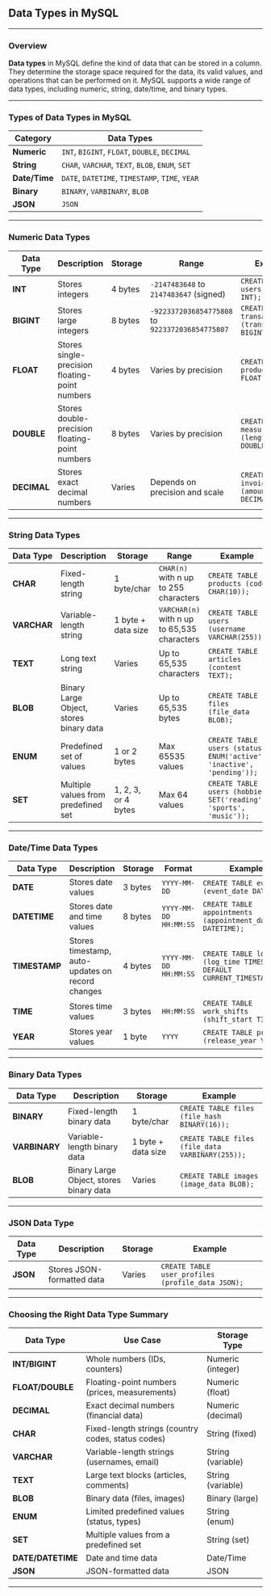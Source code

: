 ## Data Types in MySQL

---

### Overview

**Data types** in MySQL define the kind of data that can be stored in a column. They determine the storage space required for the data, its valid values, and operations that can be performed on it. MySQL supports a wide range of data types, including numeric, string, date/time, and binary types.

---

### Types of Data Types in MySQL

| Category        | Data Types                                           |
|-----------------|------------------------------------------------------|
| **Numeric**     | `INT`, `BIGINT`, `FLOAT`, `DOUBLE`, `DECIMAL`        |
| **String**      | `CHAR`, `VARCHAR`, `TEXT`, `BLOB`, `ENUM`, `SET`     |
| **Date/Time**   | `DATE`, `DATETIME`, `TIMESTAMP`, `TIME`, `YEAR`      |
| **Binary**      | `BINARY`, `VARBINARY`, `BLOB`                       |
| **JSON**        | `JSON`                                               |

---

### Numeric Data Types

| Data Type   | Description                                     | Storage       | Range                                             | Example                                      |
|-------------|-------------------------------------------------|---------------|---------------------------------------------------|----------------------------------------------|
| **INT**     | Stores integers                                 | 4 bytes       | `-2147483648` to `2147483647` (signed)           | `CREATE TABLE users (user_id INT);`          |
| **BIGINT**  | Stores large integers                           | 8 bytes       | `-9223372036854775808` to `9223372036854775807`   | `CREATE TABLE transactions (transaction_id BIGINT);` |
| **FLOAT**   | Stores single-precision floating-point numbers  | 4 bytes       | Varies by precision                              | `CREATE TABLE products (price FLOAT);`       |
| **DOUBLE**  | Stores double-precision floating-point numbers  | 8 bytes       | Varies by precision                              | `CREATE TABLE measurements (length DOUBLE);`|
| **DECIMAL** | Stores exact decimal numbers                   | Varies        | Depends on precision and scale                   | `CREATE TABLE invoices (amount DECIMAL(10,2));` |

---

### String Data Types

| Data Type   | Description                                     | Storage         | Range                                              | Example                                      |
|-------------|-------------------------------------------------|-----------------|----------------------------------------------------|----------------------------------------------|
| **CHAR**    | Fixed-length string                             | 1 byte/char     | `CHAR(n)` with n up to 255 characters              | `CREATE TABLE products (code CHAR(10));`     |
| **VARCHAR** | Variable-length string                          | 1 byte + data size | `VARCHAR(n)` with n up to 65,535 characters        | `CREATE TABLE users (username VARCHAR(255));`|
| **TEXT**    | Long text string                                | Varies          | Up to 65,535 characters                            | `CREATE TABLE articles (content TEXT);`      |
| **BLOB**    | Binary Large Object, stores binary data         | Varies          | Up to 65,535 bytes                                 | `CREATE TABLE files (file_data BLOB);`       |
| **ENUM**    | Predefined set of values                        | 1 or 2 bytes    | Max 65535 values                                   | `CREATE TABLE users (status ENUM('active', 'inactive', 'pending'));` |
| **SET**     | Multiple values from predefined set            | 1, 2, 3, or 4 bytes | Max 64 values                                       | `CREATE TABLE users (hobbies SET('reading', 'sports', 'music'));` |

---

### Date/Time Data Types

| Data Type     | Description                                     | Storage     | Format                          | Example                                          |
|---------------|-------------------------------------------------|-------------|---------------------------------|--------------------------------------------------|
| **DATE**      | Stores date values                              | 3 bytes     | `YYYY-MM-DD`                    | `CREATE TABLE events (event_date DATE);`         |
| **DATETIME**  | Stores date and time values                     | 8 bytes     | `YYYY-MM-DD HH:MM:SS`           | `CREATE TABLE appointments (appointment_datetime DATETIME);` |
| **TIMESTAMP** | Stores timestamp, auto-updates on record changes | 4 bytes     | `YYYY-MM-DD HH:MM:SS`           | `CREATE TABLE logs (log_time TIMESTAMP DEFAULT CURRENT_TIMESTAMP);` |
| **TIME**      | Stores time values                              | 3 bytes     | `HH:MM:SS`                      | `CREATE TABLE work_shifts (shift_start TIME);`   |
| **YEAR**      | Stores year values                              | 1 byte      | `YYYY`                          | `CREATE TABLE products (release_year YEAR);`     |

---

### Binary Data Types

| Data Type     | Description                                      | Storage      | Example                                      |
|---------------|--------------------------------------------------|--------------|----------------------------------------------|
| **BINARY**    | Fixed-length binary data                         | 1 byte/char  | `CREATE TABLE files (file_hash BINARY(16));`  |
| **VARBINARY** | Variable-length binary data                      | 1 byte + data size | `CREATE TABLE files (file_data VARBINARY(255));` |
| **BLOB**      | Binary Large Object, stores binary data          | Varies       | `CREATE TABLE images (image_data BLOB);`      |

---

### JSON Data Type

| Data Type   | Description                           | Storage   | Example                                      |
|-------------|---------------------------------------|-----------|----------------------------------------------|
| **JSON**    | Stores JSON-formatted data           | Varies    | `CREATE TABLE user_profiles (profile_data JSON);` |

---

### Choosing the Right Data Type Summary

| Data Type   | Use Case                                           | Storage Type       |
|-------------|---------------------------------------------------|--------------------|
| **INT/BIGINT** | Whole numbers (IDs, counters)                    | Numeric (integer)  |
| **FLOAT/DOUBLE** | Floating-point numbers (prices, measurements)    | Numeric (float)    |
| **DECIMAL**  | Exact decimal numbers (financial data)            | Numeric (decimal)  |
| **CHAR**     | Fixed-length strings (country codes, status codes) | String (fixed)     |
| **VARCHAR**  | Variable-length strings (usernames, email)        | String (variable)  |
| **TEXT**     | Large text blocks (articles, comments)            | String (variable)  |
| **BLOB**     | Binary data (files, images)                       | Binary (large)     |
| **ENUM**     | Limited predefined values (status, types)         | String (enum)      |
| **SET**      | Multiple values from a predefined set             | String (set)       |
| **DATE/DATETIME** | Date and time data                             | Date/Time          |
| **JSON**     | JSON-formatted data                              | JSON               |

---

